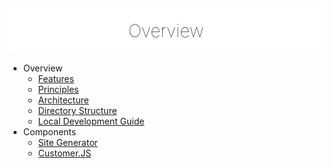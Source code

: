 <div align="center" style="background:#fff;border-radius:5px;padding:10px 10px 5px 10px;margin-top:20px;">
    <h1 style="margin-bottom:15px;margin-top:10px; border:none;font-weight:100;color:#000 !important;">Overview</h1>
</div>

- Overview
    - [Features](features)
    - [Principles](principles)
    - [Architecture](architecture)    
    - [Directory Structure](structure)    
    - [Local Development Guide](guides/development)    
- Components
    - [Site Generator](generator)
    - [Customer.JS](customerjs)